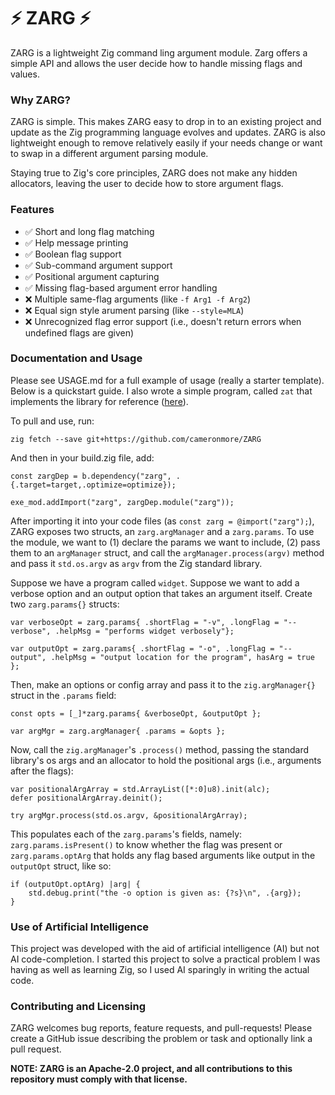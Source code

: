 # ⚡ ZARG ⚡

ZARG is a lightweight Zig command ling argument module. Zarg offers a simple API and allows the user decide how to handle missing flags and values.

### Why ZARG?

ZARG is simple. This makes ZARG easy to drop in to an existing project and update as the Zig programming language evolves and updates. ZARG is also lightweight enough to remove relatively easily if your needs change or want to swap in a different argument parsing module.

Staying true to Zig's core principles, ZARG does not make any hidden allocators, leaving the user to decide how to store argument flags.

### Features

- ✅ Short and long flag matching
- ✅ Help message printing
- ✅ Boolean flag support
- ✅ Sub-command argument support
- ✅ Positional argument capturing
- ✅ Missing flag-based argument error handling
- ❌ Multiple same-flag arguments (like `-f Arg1 -f Arg2`)
- ❌ Equal sign style arument parsing (like `--style=MLA`)
- ❌ Unrecognized flag error support (i.e., doesn't return errors when undefined flags are given)

### Documentation and Usage

Please see USAGE.md for a full example of usage (really a starter template). Below is a quickstart guide. I also wrote a simple program, called `zat` that implements the library for reference ([here](https://github.com/cameronmore/zat)).

To pull and use, run:
```shell
zig fetch --save git+https://github.com/cameronmore/ZARG
```
And then in your build.zig file, add:
```zig
const zargDep = b.dependency("zarg", .{.target=target,.optimize=optimize});

exe_mod.addImport("zarg", zargDep.module("zarg"));
```
After importing it into your code files (as `const zarg = @import("zarg");`), ZARG exposes two structs, an `zarg.argManager` and a `zarg.params`. To use the module, we want to (1) declare the params we want to include, (2) pass them to an `argManager` struct, and call the `argManager.process(argv)` method and pass it `std.os.argv` as `argv` from the Zig standard library.

Suppose we have a program called `widget`. Suppose we want to add a verbose option and an output option that takes an argument itself. Create two `zarg.params{}` structs:

```zig
var verboseOpt = zarg.params{ .shortFlag = "-v", .longFlag = "--verbose", .helpMsg = "performs widget verbosely"};

var outputOpt = zarg.params{ .shortFlag = "-o", .longFlag = "--output", .helpMsg = "output location for the program", hasArg = true };

```

Then, make an options or config array and pass it to the `zig.argManager{}` struct in the `.params` field:
```zig
const opts = [_]*zarg.params{ &verboseOpt, &outputOpt };

var argMgr = zarg.argManager{ .params = &opts };
```

Now, call the `zig.argManager`'s `.process()` method, passing the standard library's os args and an allocator to hold the positional args (i.e., arguments after the flags):
```zig
var positionalArgArray = std.ArrayList([*:0]u8).init(alc);
defer positionalArgArray.deinit();

try argMgr.process(std.os.argv, &positionalArgArray);
```
This populates each of the `zarg.params`'s fields, namely: `zarg.params.isPresent()` to know whether the flag was present or `zarg.params.optArg` that holds any flag based arguments like output in the `outputOpt` struct, like so:
```zig
if (outputOpt.optArg) |arg| {
    std.debug.print("the -o option is given as: {?s}\n", .{arg});
}
```

### Use of Artificial Intelligence

This project was developed with the aid of artificial intelligence (AI) but not AI code-completion. I started this project to solve a practical problem I was having as well as learning Zig, so I used AI sparingly in writing the actual code.

### Contributing and Licensing

ZARG welcomes bug reports, feature requests, and pull-requests! Please create a GitHub issue describing the problem or task and optionally link a pull request.

**NOTE: ZARG is an Apache-2.0 project, and all contributions to this repository must comply with that license.**

